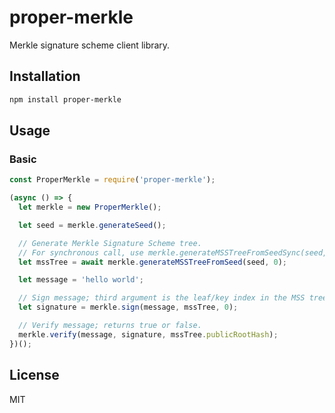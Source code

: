 # proper-merkle
Merkle signature scheme client library.

## Installation

```bash
npm install proper-merkle
```

## Usage

### Basic

```js
const ProperMerkle = require('proper-merkle');

(async () => {
  let merkle = new ProperMerkle();

  let seed = merkle.generateSeed();

  // Generate Merkle Signature Scheme tree.
  // For synchronous call, use merkle.generateMSSTreeFromSeedSync(seed, 0)
  let mssTree = await merkle.generateMSSTreeFromSeed(seed, 0);

  let message = 'hello world';

  // Sign message; third argument is the leaf/key index in the MSS tree.
  let signature = merkle.sign(message, mssTree, 0);

  // Verify message; returns true or false.
  merkle.verify(message, signature, mssTree.publicRootHash);
})();

```

## License

MIT
